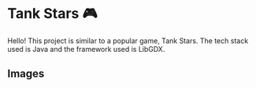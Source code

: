 # Tank Stars 🎮

Hello! This project is similar to a popular game, Tank Stars. The tech stack used is Java and the framework used is LibGDX.


## Images
